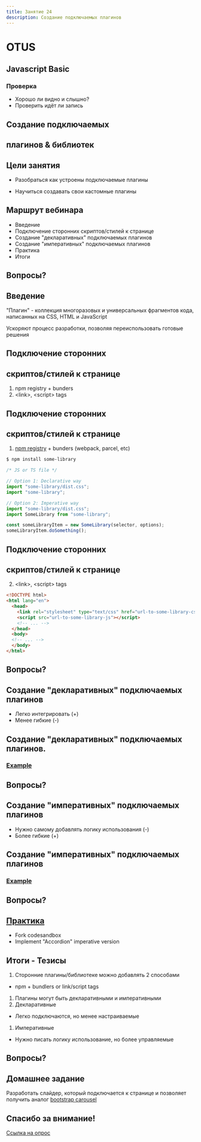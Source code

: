 ```yaml
---
title: Занятие 24
description: Создание подключаемых плагинов
---
```


# OTUS

## Javascript Basic

<!--v-->

### Проверка

- Хорошо ли видно и слышно?
- Проверить идёт ли запись

<!-- s -->

## Создание подключаемых

## плагинов & библиотек

<!-- v -->

## Цели занятия

- Разобраться как устроены подключаемые плагины

- Научиться создавать свои кастомные плагины

<!-- v -->

## Маршрут вебинара

- Введение
- Подключение сторонних скриптов/стилей к странице
- Создание "декларативных" подключаемых плагинов
- Создание "императивных" подключаемых плагинов
- Практика
- Итоги

<!-- v -->

## Вопросы?

<!-- s -->

## Введение

"Плагин" - коллекция многоразовых и универсальных фрагментов кода, написанных на CSS, HTML и JavaScript

Ускоряют процесс разработки, позволяя переиспользовать готовые решения

<!-- ### Введение ℹ️
- CSS & JS в браузере доступны глобально

### Предостережения ℹ️

- CSS & JS доступна глобальна
  - Конфликты имён классов, глобальных переменных
  - Сложность
- Решения
  - BEM, CSS Modules, CSS in JS
  - Компонентные библиотеки React/Angular/Vue
  - [Web Components](https://developer.mozilla.org/en-US/docs/Web/Web_Components)
  - [JS Modules](https://developer.mozilla.org/en-US/docs/Web/JavaScript/Guide/Modules) -->

<!-- s -->

## Подключение сторонних

## скриптов/стилей к странице

1. npm registry + bunders
1. &lt;link>, &lt;script> tags

<!-- v -->

## Подключение сторонних

## скриптов/стилей к странице

1. [npm registry](http://npmjs.com/) + bunders (webpack, parcel, etc)

```sh
$ npm install some-library
```

```js
/* JS or TS file */

// Option 1: Declarative way
import "some-library/dist.css";
import "some-library";

// Option 2: Imperative way
import "some-library/dist.css";
import SomeLibrary from "some-library";

const someLibraryItem = new SomeLibrary(selector, options);
someLibraryItem.doSomething();
```

<!-- v -->

## Подключение сторонних

## скриптов/стилей к странице

2. &lt;link>, &lt;script> tags

```html
<!DOCTYPE html>
<html lang="en">
  <head>
    <link rel="stylesheet" type="text/css" href="url-to-some-library-css"></link>
    <script src="url-to-some-library-js"></script>
    <!-- ... -->
  </head>
  <body>
  <!-- ... -->
  </body>
</html>

```

<!-- v -->

## Вопросы?

<!-- s -->

## Создание "декларативных" подключаемых плагинов

- Легко интегрировать (+)
- Менее гибкие (-)

<!-- v -->

## Создание "декларативных" подключаемых плагинов.

### [Example](https://codesandbox.io/s/js-css-declarative-plugin-example-d572z)

<!-- v -->

## Вопросы?

<!-- s -->

## Создание "императивных" подключаемых плагинов

- Нужно самому добавлять логику использования (-)
- Более гибкие (+)

<!-- v -->

## Создание "императивных" подключаемых плагинов

### [Example](https://codesandbox.io/s/js-css-imperative-plugin-example-zcvp9)

<!-- v -->

## Вопросы?

<!-- s -->

## [Практика](https://codesandbox.io/s/amazing-gagarin-s3kbg?file=/index.html)

- Fork codesandbox
- Implement "Accordion" imperative version

<!-- s -->

## Итоги - Тезисы

1. Сторонние плагины/библиотеке можно добавлять 2 способами

- npm + bundlers or link/script tags

1. Плагины могут быть декларативными и императивными
1. Декларативные

- Легко подключаются, но менее настраиваемые

1. Императивные

- Нужно писать логику использование, но более управляемые

<!-- v -->

## Вопросы?

<!-- s -->

## Домашнее задание

Разработать слайдер, который подключается к странице и позволяет получить аналог [bootstrap carousel](https://getbootstrap.com/docs/5.0/components/carousel/)

<!-- s -->

## Спасибо за внимание!

[Ссылка на опрос](https://otus.ru/polls/16711/)
